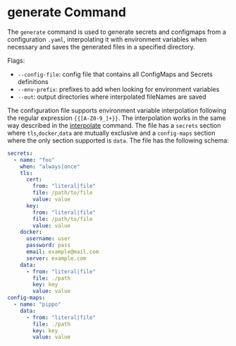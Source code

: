# generate Command

The `generate` command is used to generate secrets and configmaps from a configuration `.yaml`, interpolating it with environment variables when necessary and saves the generated files in a specified directory.

Flags:
- `--config-file`: config file that contains all ConfigMaps and Secrets definitions
- `--env-prefix`: prefixes to add when looking for environment variables
- `--out`: output directories where interpolated fileNames are saved

The configuration file supports environment variable interpolation following the regular expression `{{[A-Z0-9_]+}}`. The interpolation works in the same way described in the [interpolate](./30_interpolate.md) command.
The file has a `secrets` section where `tls`,`docker`,`data` are mutually exclusive and a `config-maps` section where the only section supported is `data`. The file has the following schema:

```yaml
secrets:
  - name: "foo"
    when: "always|once"
    tls:
      cert:
        from: "literal|file"
        file: /path/to/file
        value: value
      key:
        from: "literal|file"
        file: /path/to/file
        value: value
    docker:
      username: user
      password: pass
      email: example@mail.com
      server: example.com
    data:
      - from: "literal|file"
        file: ./path
        key: key
        value: value
config-maps:
  - name: "pippo"
    data:
      - from: "literal|file"
        file: ./path
        key: key
        value: value
```
